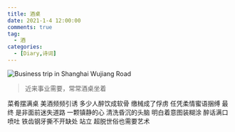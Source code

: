 ```yaml
---
title: 酒桌
date: 2021-1-4 12:00:00
comments: true
tag: 
  - 酒
categories:
  - [Diary,诗词]
---
```


![Business trip in Shanghai Wujiang Road](http://oss.xknife.net/Business_trip_in_Shanghai_Wujiang_Road.jpg)

> 近来事业需要，常常酒桌坐着

菜肴摆满桌 美酒频频引诱
多少人醉饮成软骨
缴械成了俘虏
任凭柔情蜜语捆缚
最终 是非面前迷失道路
一颗镇静的心 清洗昏沉的头脑
明白着意图装糊涂
醉话满口喷吐
铁齿钢牙撕不开缺处
站立 超脱世俗也需要艺术